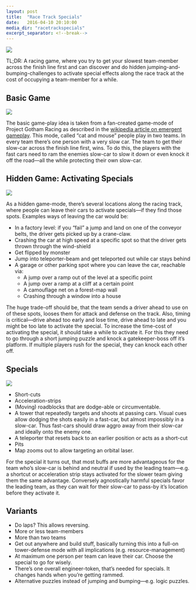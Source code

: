 ```yaml
---
layout: post
title:  "Race Track Specials"
date:   2016-04-10 20:10:00
media_dir: "racetrackspecials"
excerpt_separator: <!--break-->
---
```


<img src="{{site.media_url}}/{{page.media_dir}}/racing_all.png" class="figure">

TL;DR: A racing game, where you try to get your slowest team-member across the finish line first and can discover and do hidden jumping-and-bumping-challenges to activate special effects along the race track at the cost of occupying a team-member for a while.

<!--break-->

## Basic Game

<img src="{{site.media_url}}/{{page.media_dir}}/racing1.png" class="figure">

The basic game-play idea is taken from a fan-created game-mode of Project Gotham Racing as described in the [wikipedia article on emergent gameplay](https://en.wikipedia.org/wiki/Emergent_gameplay#Changing_game_objectives). This mode, called “cat and mouse” people play in two teams. In every team there’s one person with a very slow car. The team to get their slow-car across the finish line first, wins. To do this, the players with the fast cars need to ram the enemies slow-car to slow it down or even knock it off the road―all the while protecting their own slow-car.

## Hidden Game: Activating Specials

<img src="{{site.media_url}}/{{page.media_dir}}/racing2.png" class="figure">

As a hidden game-mode, there’s several locations along the racing track, where people can leave their cars to activate specials―if they find those spots. Examples ways of leaving the car would be:

* In a factory level: if you “fail” a jump and land on one of the conveyor belts, the driver gets picked up by a crane-claw.
* Crashing the car at high speed at a specific spot so that the driver gets thrown through the wind-shield
* Get flipped by monster
* Jump into teleporter-beam and get teleported out while car stays behind
* A garage or other parking spot where you can leave the car, reachable via:
    * A jump over a ramp out of the level at a specific point
    * A jump over a ramp at a cliff at a certain point
    * A camouflage net on a forest-map wall
    * Crashing through a window into a house

The huge trade-off should be, that the team sends a driver ahead to use on of these spots, looses them for attack and defense on the track. Also, timing is critical―drive ahead too early and lose time, drive ahead to late and you might be too late to activate the special. To increase the time-cost of activating the special, it should take a while to activate it. For this they need to go through a short jumping puzzle and knock a gatekeeper-boss off it’s platform. If multiple players rush for the special, they can knock each other off.

## Specials

<img src="{{site.media_url}}/{{page.media_dir}}/racing3.png" class="figure">

* Short-cuts
* Acceleration-strips
* (Moving) roadblocks that are dodge-able or circumventable.
* A tower that repeatedly targets and shoots at passing cars. Visual cues allow dodging the shots easily in a fast-car, but almost impossibly in a slow-car. Thus fast-cars should draw aggro away from their slow-car and ideally onto the enemy one.
* A teleporter that resets back to an earlier position or acts as a short-cut
* Pits
* Map zooms out to allow targeting an orbital laser.


For the special it turns out, that most buffs are more advantageous for the team who’s slow-car is behind and neutral if used by the leading team―e.g. a shortcut or acceleration strip stays activated for the slower team giving them the same advantage. Conversely agnostically harmful specials favor the leading team, as they can wait for their slow-car to pass-by it’s location before they activate it.

## Variants

* Do laps? This allows reversing.
* More or less team-members
* More than two teams
* Get out anywhere and build stuff, basically turning this into a full-on tower-defense mode with all implications (e.g. resource-management)
* At maximum one person per team can leave their car. Choose the special to go for wisely.
* There’s one overall engineer-token, that’s needed for specials. It changes hands when you’re getting rammed.
* Alternative puzzles instead of jumping and bumping―e.g. logic puzzles.


<!--


### Thoughts on the Mode

* In zwei Arten gewinnbar, die offensichtliche normale und eine versteckte Win-Condition mit Witz (e.g. Boss stirbt an Alterstot, oder Super Mario mit Rand des Spiels.) 50% der Spieler sollten nicht darauf kommen, dass es ein zweites Spiel im Spiel gibt. Die beiden sollten möglichst unterschiedlich sein.
    * most likely single player
    * most likely 2D
    * use elements / levels for something else
    * is a “glitch” that allows breaking 4th wall?
        * hacking minigame?
            * find a powered down terminal somewhere. power it up with a generator? Instantly “hacks” game.
            * allow executing commands “dr. eval”-style?
        * “glitch” out of map at some point?
            * suddenly top-down game?
        * coop game with two parallel levels - glitch allows switching characters to allow for different solution / finding a hidden level

    * try to reuse assets
        * mechanic-dichotomy creates deeper meaning
        * via‥
            * space
                * 3d where level flats out
                * 2d 90-degree turn
    * switch genre
        * glitch out of 3d-shooter, top-down map, rotate so there's a “down”, use map as puzzle plattformer
        * leave 2d, allows leaving the map


### Others Game Ideas

* racing with leaving the car, lay traps for cars?
    * you're suddenly frogger and can win by not getting run over. or: finish one lap as frog where all others need to do 3 laps?
* racing game with hidden adventure or 3d-plattformer story somewhere (e.g. peach-castle in mario cart)
    * unlocks items for rest of players?
* adventure game, find hidden terminal (of vanished culture), power up via some item from earlier level. god-level hacking (~“dr. eval”-style) to move through levels, get access to otherwise impossibly reachable content.
* 90-degree turn plattformer to racing game (mario to chasing the sun). concatenate all levels for this to have enough content?
* glitch out of 3d-shooter, top-down map, rotate so there's a “down”, use map as puzzle plattformer
* bullet hell without shooting. friendly fire? 2 factions? switch places?
* stealth game with freezes under scrutiny? animated household electronics? to break-beat dubstep?
* play two levels parallel, split in time (prob: only uni-directional - solved by [super time force](https://www.youtube.com/watch?v=Uh4f30VVhbk))
* stealth game, but play guards
* stealth game, but play randomness (e.g. radio switches on to draw attention)
* visual novel but leave dialog somehow?
* mmo find a hidden storyteller that tells you a visual novel?
* plattformer where background can become foreground, obstacles become space and vis-versa.
-->
